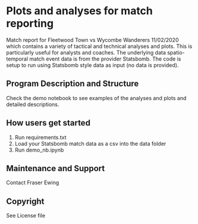 # Plots and analyses for match reporting 
Match report for Fleetwood Town vs Wycombe Wanderers 11/02/2020 which contains a variety of tactical and technical analyses and plots. This is particularly useful for analysts and coaches. The underlying data spatio-temporal match event data is from the provider Statsbomb. The code is setup to run using Statsbomb style data as input (no data is provided).
## Program Description and Structure
Check the demo notebook to see examples of the analyses and plots and detailed descriptions.
## How users get started
1. Run requirements.txt
2. Load your Statsbomb match data as a csv into the data folder
3. Run demo_nb.ipynb
## Maintenance and Support
Contact Fraser Ewing
## Copyright
See License file
